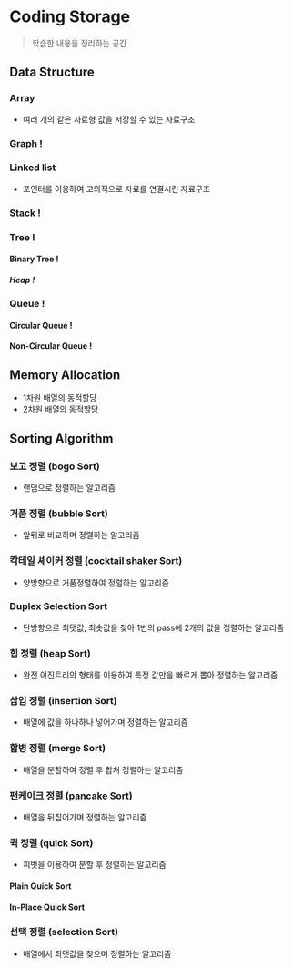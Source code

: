 # Coding Storage
  > 학습한 내용을 정리하는 공간
  
## Data Structure
### Array
  * 여러 개의 같은 자료형 값을 저장할 수 있는 자료구조
### Graph !
### Linked list
  * 포인터를 이용하여 고의적으로 자료를 연결시킨 자료구조
### Stack !
### Tree !
#### Binary Tree !
##### Heap !
### Queue !
#### Circular Queue !
#### Non-Circular Queue !

## Memory Allocation
  * 1차원 배열의 동적할당
  * 2차원 배열의 동적할당

## Sorting Algorithm
### 보고 정렬 (bogo Sort)
  * 랜덤으로 정렬하는 알고리즘
### 거품 정렬 (bubble Sort)
  * 앞뒤로 비교하며 정렬하는 알고리즘
### 칵테일 셰이커 정렬 (cocktail shaker Sort)
  * 양방향으로 거품정렬하여 정렬하는 알고리즘
### Duplex Selection Sort
  * 단방향으로 최댓값, 최솟값을 찾아 1번의 pass에 2개의 값을 정렬하는 알고리즘
### 힙 정렬 (heap Sort)
  * 완전 이진트리의 형태를 이용하여 특정 값만을 빠르게 뽑아 정렬하는 알고리즘
### 삽입 정렬 (insertion Sort)
  * 배열에 값을 하나하나 넣어가며 정렬하는 알고리즘
### 합병 정렬 (merge Sort)
  * 배열을 분할하여 정렬 후 합쳐 정렬하는 알고리즘
### 팬케이크 정렬 (pancake Sort)
  * 배열을 뒤집어가며 정렬하는 알고리즘
### 퀵 정렬 (quick Sort)
  * 피벗을 이용하여 분할 후 정렬하는 알고리즘
#### Plain Quick Sort
#### In-Place Quick Sort
### 선택 정렬 (selection Sort)
  * 배열에서 최댓값을 찾으며 정렬하는 알고리즘
